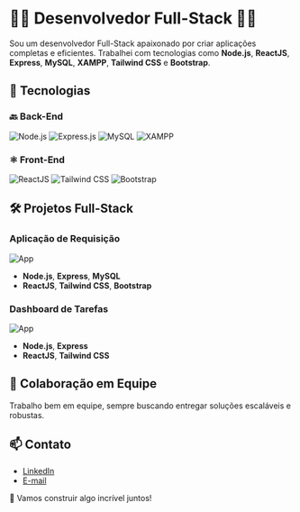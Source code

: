 # 👨‍💻 Desenvolvedor Full-Stack 👨‍🔧

Sou um desenvolvedor Full-Stack apaixonado por criar aplicações completas e eficientes. Trabalhei com tecnologias como **Node.js**, **ReactJS**, **Express**, **MySQL**, **XAMPP**, **Tailwind CSS** e **Bootstrap**.

## 🚀 **Tecnologias**

### 🔙 **Back-End**
![Node.js](https://img.shields.io/badge/-Node.js-339933?logo=node.js&logoColor=white)
![Express.js](https://img.shields.io/badge/-Express.js-000000?logo=express&logoColor=white)
![MySQL](https://img.shields.io/badge/-MySQL-4479A1?logo=mysql&logoColor=white)
![XAMPP](https://img.shields.io/badge/-XAMPP-FB7A24?logo=xampp&logoColor=white)

### ⚛️ **Front-End**
![ReactJS](https://img.shields.io/badge/-ReactJS-61DAFB?logo=react&logoColor=black)
![Tailwind CSS](https://img.shields.io/badge/-Tailwind%20CSS-38B2AC?logo=tailwind-css&logoColor=white)
![Bootstrap](https://img.shields.io/badge/-Bootstrap-563D7C?logo=bootstrap&logoColor=white)

## 🛠️ **Projetos Full-Stack**

### **Aplicação de Requisição**
![App](https://via.placeholder.com/400x200?text=Aplicação+Full-Stack)

- **Node.js**, **Express**, **MySQL**
- **ReactJS**, **Tailwind CSS**, **Bootstrap**

### **Dashboard de Tarefas**
![App](https://via.placeholder.com/400x200?text=Dashboard+de+Tarefas)

- **Node.js**, **Express**
- **ReactJS**, **Tailwind CSS**

## 🤝 **Colaboração em Equipe**

Trabalho bem em equipe, sempre buscando entregar soluções escaláveis e robustas.

## 📫 **Contato**

- [LinkedIn](https://www.linkedin.com/in/viniciusgardenal)
- [E-mail](mailto:viniciusgardenal@outlook.com)

🚀 Vamos construir algo incrível juntos!
